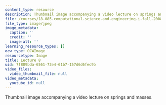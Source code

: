 ```yaml
---
content_type: resource
description: Thumbnail image accompanying a video lecture on springs and masses.
file: /courses/18-085-computational-science-and-engineering-i-fall-2008/7f889bda656173e461b7157d6d6fec9b_8.jpg
file_type: image/jpeg
image_metadata:
  caption: ''
  credit: ''
  image-alt: ''
learning_resource_types: []
ocw_type: OCWImage
resourcetype: Image
title: Lecture 8
uid: 7f889bda-6561-73e4-61b7-157d6d6fec9b
video_files:
  video_thumbnail_file: null
video_metadata:
  youtube_id: null
---
```

Thumbnail image accompanying a video lecture on springs and masses.

